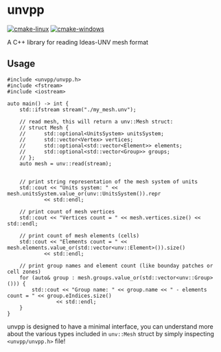 # unvpp

[![cmake-linux](https://github.com/eigenemara/unvpp/actions/workflows/cmake-linux.yml/badge.svg)](https://github.com/eigenemara/unvpp/actions/workflows/cmake-linux.yml)
[![cmake-windows](https://github.com/eigenemara/unvpp/actions/workflows/cmake-windows.yml/badge.svg)](https://github.com/eigenemara/unvpp/actions/workflows/cmake-windows.yml)

A C++ library for reading Ideas-UNV mesh format

## Usage

    #include <unvpp/unvpp.h>
    #include <fstream>
    #include <iostream>

    auto main() -> int {
        std::ifstream stream("./my_mesh.unv");

        // read mesh, this will return a unv::Mesh struct:
        // struct Mesh {
        //      std::optional<UnitsSystem> unitsSystem;
        //      std::vector<Vertex> vertices;
        //      std::optional<std::vector<Element>> elements;
        //      std::optional<std::vector<Group>> groups;
        // };
        auto mesh = unv::read(stream);


        // print string representation of the mesh system of units
        std::cout << "Units system: " << mesh.unitsSystem.value_or(unv::UnitsSystem()).repr
                << std::endl;

        // print count of mesh vertices
        std::cout << "Vertices count = " << mesh.vertices.size() << std::endl;

        // print count of mesh elements (cells)
        std::cout << "Elements count = " << mesh.elements.value_or(std::vector<unv::Element>()).size()
                << std::endl;

        // print group names and element count (like bounday patches or cell zones)
        for (auto& group : mesh.groups.value_or(std::vector<unv::Group>())) {
            std::cout << "Group name: " << group.name << " - elements count = " << group.eIndices.size()
                    << std::endl;
        }
    }


unvpp is designed to have a minimal interface, you can understand more about the various types included in `unv::Mesh` struct by simply inspecting `<unvpp/unvpp.h>` file!
